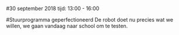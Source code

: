 #30 september 2018
tijd: 13:00 - 16:00

#Stuurprogramma geperfectioneerd
De robot doet nu precies wat we willen, we gaan vandaag naar school om te testen.
